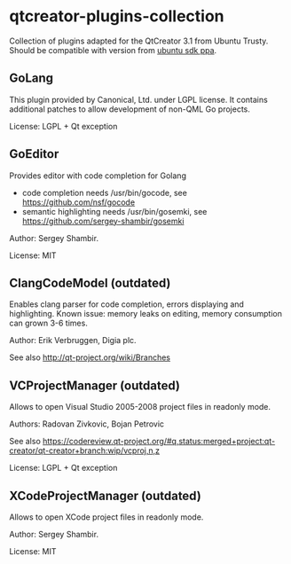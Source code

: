 qtcreator-plugins-collection
============================

Collection of plugins adapted for the QtCreator 3.1 from Ubuntu Trusty. Should be compatible with version from <a href="https://launchpad.net/~ubuntu-sdk-team/+archive/ppa">ubuntu sdk ppa</a>.

## GoLang
This plugin provided by Canonical, Ltd. under LGPL license. It contains additional patches to allow development of non-QML Go projects.

License: LGPL + Qt exception

## GoEditor
Provides editor with code completion for Golang
* code completion needs /usr/bin/gocode, see https://github.com/nsf/gocode
* semantic highlighting needs /usr/bin/gosemki, see https://github.com/sergey-shambir/gosemki

Author: Sergey Shambir.

License: MIT

## ClangCodeModel (outdated)
Enables clang parser for code completion, errors displaying and highlighting. Known issue: memory leaks on editing, memory consumption can grown 3-6 times.

Author: Erik Verbruggen, Digia plc.

See also http://qt-project.org/wiki/Branches

## VCProjectManager (outdated)
Allows to open Visual Studio 2005-2008 project files in readonly mode.

Authors: Radovan Zivkovic, Bojan Petrovic

See also https://codereview.qt-project.org/#q,status:merged+project:qt-creator/qt-creator+branch:wip/vcproj,n,z

License: LGPL + Qt exception

## XCodeProjectManager (outdated)
Allows to open XCode project files in readonly mode.

Author: Sergey Shambir.

License: MIT
